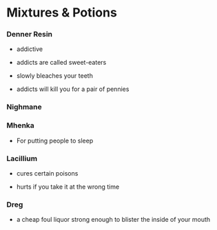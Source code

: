 # Mixtures & Potions

### Denner Resin

* addictive

* addicts are called sweet-eaters

* slowly bleaches your teeth

* addicts will kill you for a pair of pennies


### Nighmane

### Mhenka

* For putting people to sleep

### Lacillium

* cures certain poisons

* hurts if you take it at the wrong time


### Dreg

* a cheap foul liquor strong enough to blister the inside of your mouth

